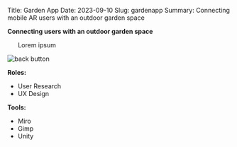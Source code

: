 Title: Garden App
Date: 2023-09-10
Slug: gardenapp
Summary: Connecting mobile AR users with an outdoor garden space 

**Connecting users with an outdoor garden space** 

&nbsp;&nbsp;&nbsp;&nbsp;&nbsp;&nbsp;Lorem ipsum

![back button](/images/.jpg "Text to show on mouseover")

**Roles:**

+ User Research 
+ UX Design

**Tools:**

+ Miro
+ Gimp 
+ Unity



